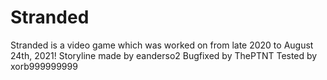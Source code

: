 # Stranded
Stranded is a video game which was worked on from late 2020 to August 24th, 2021!
Storyline made by eanderso2
Bugfixed by ThePTNT
Tested by xorb999999999
